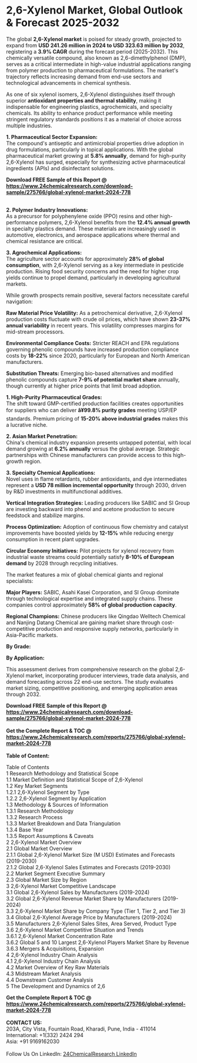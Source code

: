 <h1>2,6-Xylenol Market, Global Outlook &amp; Forecast 2025-2032</h1><p>The global <strong>2,6-Xylenol market</strong> is poised for steady growth, projected to expand from <strong>USD 241.26 million in 2024 to USD 323.63 million by 2032</strong>, registering a <strong>3.9% CAGR</strong> during the forecast period (2025-2032). This chemically versatile compound, also known as 2,6-dimethylphenol (DMP), serves as a critical intermediate in high-value industrial applications ranging from polymer production to pharmaceutical formulations. The market's trajectory reflects increasing demand from end-use sectors and technological advancements in chemical synthesis.</p><p>As one of six xylenol isomers, 2,6-Xylenol distinguishes itself through superior <strong>antioxidant properties and thermal stability</strong>, making it indispensable for engineering plastics, agrochemicals, and specialty chemicals. Its ability to enhance product performance while meeting stringent regulatory standards positions it as a material of choice across multiple industries.</p><p><strong>1. Pharmaceutical Sector Expansion:</strong><br>
The compound's antiseptic and antimicrobial properties drive adoption in drug formulations, particularly in topical applications. With the global pharmaceutical market growing at <strong>5.8% annually</strong>, demand for high-purity 2,6-Xylenol has surged, especially for synthesizing active pharmaceutical ingredients (APIs) and disinfectant solutions.</p><div><b>Download FREE Sample of this Report @ 
            <a href="https://www.24chemicalresearch.com/download-sample/275766/global-xylenol-market-2024-778">
            https://www.24chemicalresearch.com/download-sample/275766/global-xylenol-market-2024-778</a></b></div><br><p><strong>2. Polymer Industry Innovations:</strong><br>
As a precursor for polyphenylene oxide (PPO) resins and other high-performance polymers, 2,6-Xylenol benefits from the <strong>12.4% annual growth</strong> in specialty plastics demand. These materials are increasingly used in automotive, electronics, and aerospace applications where thermal and chemical resistance are critical.</p><p><strong>3. Agrochemical Applications:</strong><br>
The agriculture sector accounts for approximately <strong>28% of global consumption</strong>, with 2,6-Xylenol serving as a key intermediate in pesticide production. Rising food security concerns and the need for higher crop yields continue to propel demand, particularly in developing agricultural markets.</p><p>While growth prospects remain positive, several factors necessitate careful navigation:</p><p><strong>Raw Material Price Volatility:</strong> As a petrochemical derivative, 2,6-Xylenol production costs fluctuate with crude oil prices, which have shown <strong>23-37% annual variability</strong> in recent years. This volatility compresses margins for mid-stream processors.</p><p><strong>Environmental Compliance Costs:</strong> Stricter REACH and EPA regulations governing phenolic compounds have increased production compliance costs by <strong>18-22%</strong> since 2020, particularly for European and North American manufacturers.</p><p><strong>Substitution Threats:</strong> Emerging bio-based alternatives and modified phenolic compounds capture <strong>7-9% of potential market share</strong> annually, though currently at higher price points that limit broad adoption.</p><p><strong>1. High-Purity Pharmaceutical Grades:</strong><br>
The shift toward GMP-certified production facilities creates opportunities for suppliers who can deliver <strong>â¥99.8% purity grades</strong> meeting USP/EP standards. Premium pricing of <strong>15-20% above industrial grades</strong> makes this a lucrative niche.</p><p><strong>2. Asian Market Penetration:</strong><br>
China's chemical industry expansion presents untapped potential, with local demand growing at <strong>6.2% annually</strong> versus the global average. Strategic partnerships with Chinese manufacturers can provide access to this high-growth region.</p><p><strong>3. Specialty Chemical Applications:</strong><br>
Novel uses in flame retardants, rubber antioxidants, and dye intermediates represent a <strong>USD 78 million incremental opportunity</strong> through 2030, driven by R&amp;D investments in multifunctional additives.</p><p><strong>Vertical Integration Strategies:</strong> Leading producers like SABIC and SI Group are investing backward into phenol and acetone production to secure feedstock and stabilize margins.</p><p><strong>Process Optimization:</strong> Adoption of continuous flow chemistry and catalyst improvements have boosted yields by <strong>12-15%</strong> while reducing energy consumption in recent plant upgrades.</p><p><strong>Circular Economy Initiatives:</strong> Pilot projects for xylenol recovery from industrial waste streams could potentially satisfy <strong>8-10% of European demand</strong> by 2028 through recycling initiatives.</p><p>The market features a mix of global chemical giants and regional specialists:</p><p><strong>Major Players:</strong> SABIC, Asahi Kasei Corporation, and SI Group dominate through technological expertise and integrated supply chains. These companies control approximately <strong>58% of global production capacity</strong>.</p><p><strong>Regional Champions:</strong> Chinese producers like Qingdao Welltech Chemical and Nanjing Datang Chemical are gaining market share through cost-competitive production and responsive supply networks, particularly in Asia-Pacific markets.</p><p><strong>By Grade:</strong></p><p><strong>By Application:</strong></p><p>This assessment derives from comprehensive research on the global 2,6-Xylenol market, incorporating producer interviews, trade data analysis, and demand forecasting across 22 end-use sectors. The study evaluates market sizing, competitive positioning, and emerging application areas through 2032.</p><div><b>Download FREE Sample of this Report @ 
            <a href="https://www.24chemicalresearch.com/download-sample/275766/global-xylenol-market-2024-778">
            https://www.24chemicalresearch.com/download-sample/275766/global-xylenol-market-2024-778</a></b></div><br><div><b>Get the Complete Report & TOC @ 
            <a href="https://www.24chemicalresearch.com/reports/275766/global-xylenol-market-2024-778">
            https://www.24chemicalresearch.com/reports/275766/global-xylenol-market-2024-778</a></b></div><br>
            <b>Table of Content:</b><p>Table of Contents<br />
1 Research Methodology and Statistical Scope<br />
1.1 Market Definition and Statistical Scope of 2,6-Xylenol<br />
1.2 Key Market Segments<br />
1.2.1 2,6-Xylenol Segment by Type<br />
1.2.2 2,6-Xylenol Segment by Application<br />
1.3 Methodology & Sources of Information<br />
1.3.1 Research Methodology<br />
1.3.2 Research Process<br />
1.3.3 Market Breakdown and Data Triangulation<br />
1.3.4 Base Year<br />
1.3.5 Report Assumptions & Caveats<br />
2 2,6-Xylenol Market Overview<br />
2.1 Global Market Overview<br />
2.1.1 Global 2,6-Xylenol Market Size (M USD) Estimates and Forecasts (2019-2030)<br />
2.1.2 Global 2,6-Xylenol Sales Estimates and Forecasts (2019-2030)<br />
2.2 Market Segment Executive Summary<br />
2.3 Global Market Size by Region<br />
3 2,6-Xylenol Market Competitive Landscape<br />
3.1 Global 2,6-Xylenol Sales by Manufacturers (2019-2024)<br />
3.2 Global 2,6-Xylenol Revenue Market Share by Manufacturers (2019-2024)<br />
3.3 2,6-Xylenol Market Share by Company Type (Tier 1, Tier 2, and Tier 3)<br />
3.4 Global 2,6-Xylenol Average Price by Manufacturers (2019-2024)<br />
3.5 Manufacturers 2,6-Xylenol Sales Sites, Area Served, Product Type<br />
3.6 2,6-Xylenol Market Competitive Situation and Trends<br />
3.6.1 2,6-Xylenol Market Concentration Rate<br />
3.6.2 Global 5 and 10 Largest 2,6-Xylenol Players Market Share by Revenue<br />
3.6.3 Mergers & Acquisitions, Expansion<br />
4 2,6-Xylenol Industry Chain Analysis<br />
4.1 2,6-Xylenol Industry Chain Analysis<br />
4.2 Market Overview of Key Raw Materials<br />
4.3 Midstream Market Analysis<br />
4.4 Downstream Customer Analysis<br />
5 The Development and Dynamics of 2,6</p><div><b>Get the Complete Report & TOC @ 
            <a href="https://www.24chemicalresearch.com/reports/275766/global-xylenol-market-2024-778">
            https://www.24chemicalresearch.com/reports/275766/global-xylenol-market-2024-778</a></b></div><br><b>CONTACT US:</b><br>
            203A, City Vista, Fountain Road, Kharadi, Pune, India - 411014<br>
            International: +1(332) 2424 294<br>
            Asia: +91 9169162030 <br><br>
            Follow Us On LinkedIn: <a href="https://www.linkedin.com/company/24chemicalresearch/">24ChemicalResearch LinkedIn</a>